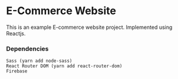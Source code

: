 # E-Commerce Website

This is an example E-commerce website project. Implemented using Reactjs.

### Dependencies
    Sass (yarn add node-sass)
    React Router DOM (yarn add react-router-dom)
    Firebase